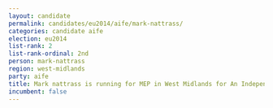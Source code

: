 ```yaml
---
layout: candidate
permalink: candidates/eu2014/aife/mark-nattrass/
categories: candidate aife
election: eu2014
list-rank: 2
list-rank-ordinal: 2nd
person: mark-nattrass
region: west-midlands
party: aife
title: Mark nattrass is running for MEP in West Midlands for An Independence From Europe
incumbent: false
---
```

